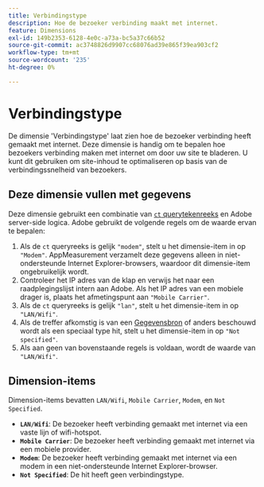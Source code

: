 ```yaml
---
title: Verbindingstype
description: Hoe de bezoeker verbinding maakt met internet.
feature: Dimensions
exl-id: 149b2353-6128-4e0c-a73a-bc5a37c66b52
source-git-commit: ac3748826d9907cc68076ad39e865f39ea903cf2
workflow-type: tm+mt
source-wordcount: '235'
ht-degree: 0%

---
```


# Verbindingstype

De dimensie &#39;Verbindingstype&#39; laat zien hoe de bezoeker verbinding heeft gemaakt met internet. Deze dimensie is handig om te bepalen hoe bezoekers verbinding maken met internet om door uw site te bladeren. U kunt dit gebruiken om site-inhoud te optimaliseren op basis van de verbindingssnelheid van bezoekers.

## Deze dimensie vullen met gegevens

Deze dimensie gebruikt een combinatie van [`ct` querytekenreeks](/help/implement/validate/query-parameters.md) en Adobe server-side logica. Adobe gebruikt de volgende regels om de waarde ervan te bepalen:

1. Als de `ct` queryreeks is gelijk `"modem"`, stelt u het dimensie-item in op `"Modem"`. AppMeasurement verzamelt deze gegevens alleen in niet-ondersteunde Internet Explorer-browsers, waardoor dit dimensie-item ongebruikelijk wordt.
1. Controleer het IP adres van de klap en verwijs het naar een raadplegingslijst intern aan Adobe. Als het IP adres van een mobiele drager is, plaats het afmetingspunt aan `"Mobile Carrier"`.
1. Als de `ct` queryreeks is gelijk `"lan"`, stelt u het dimensie-item in op `"LAN/Wifi"`.
1. Als de treffer afkomstig is van een [Gegevensbron](/help/import/data-sources/overview.md) of anders beschouwd wordt als een speciaal type hit, stelt u het dimensie-item in op `"Not specified"`.
1. Als aan geen van bovenstaande regels is voldaan, wordt de waarde van `"LAN/Wifi"`.

## Dimension-items

Dimension-items bevatten `LAN/Wifi`, `Mobile Carrier`, `Modem`, en `Not Specified`.

* **`LAN/Wifi`**: De bezoeker heeft verbinding gemaakt met internet via een vaste lijn of wifi-hotspot.
* **`Mobile Carrier`**: De bezoeker heeft verbinding gemaakt met internet via een mobiele provider.
* **`Modem`**: De bezoeker heeft verbinding gemaakt met internet via een modem in een niet-ondersteunde Internet Explorer-browser.
* **`Not Specified`**: De hit heeft geen verbindingstype.
